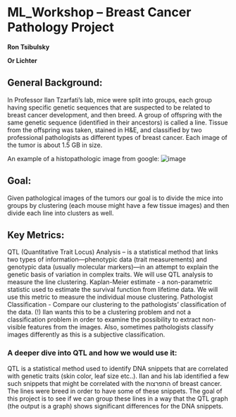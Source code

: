 # ML_Workshop – Breast Cancer Pathology Project
**Ron Tsibulsky**

**Or Lichter** 


## General Background:
In Professor Ilan Tzarfati’s lab, mice were split into groups, each group having specific genetic sequences that are suspected to be related to breast cancer development, and then breed. A group of offspring with the same genetic sequence (identified in their ancestors) is called a line. Tissue from the offspring was taken, stained in H&E, and classified by two professional pathologists as different types of breast cancer. Each image of the tumor is about 1.5 GB in size.

An example of a histopathologic image from google:
![image](https://user-images.githubusercontent.com/23155874/94159246-fd315780-fe8b-11ea-84f5-ffaee3008692.png)

 
## Goal:
Given pathological images of the tumors our goal is to divide the mice into groups by clustering (each mouse might have a few tissue images) and then divide each line into clusters as well.
 
## Key Metrics:
QTL (Quantitative Trait Locus) Analysis – is a statistical method that links two types of information—phenotypic data (trait measurements) and genotypic data (usually molecular markers)—in an attempt to explain the genetic basis of variation in complex traits. We will use QTL analysis to measure the line clustering.
Kaplan-Meier estimate - a non-parametric statistic used to estimate the survival function from lifetime data. We will use this metric to measure the individual mouse clustering.
Pathologist Classification - Compare our clustering to the pathologists’ classification of the data. 
(!) Ilan wants this to be a clustering problem and not a classification problem in order to examine the possibility to extract non-visible features from the images. Also, sometimes pathologists classify images differently as this is a subjective classification.
 
### A deeper dive into QTL and how we would use it:
QTL is a statistical method used to identify DNA snippets that are correlated with genetic traits (skin color, leaf size etc..). Ilan and his lab identified a few such snippets that might be correlated with the התפרצות of breast cancer. The lines were breed in order to have some of these snippets. The goal of this project is to see if we can group these lines in a way that the QTL graph (the output is a graph) shows significant differences for the DNA snippets.

